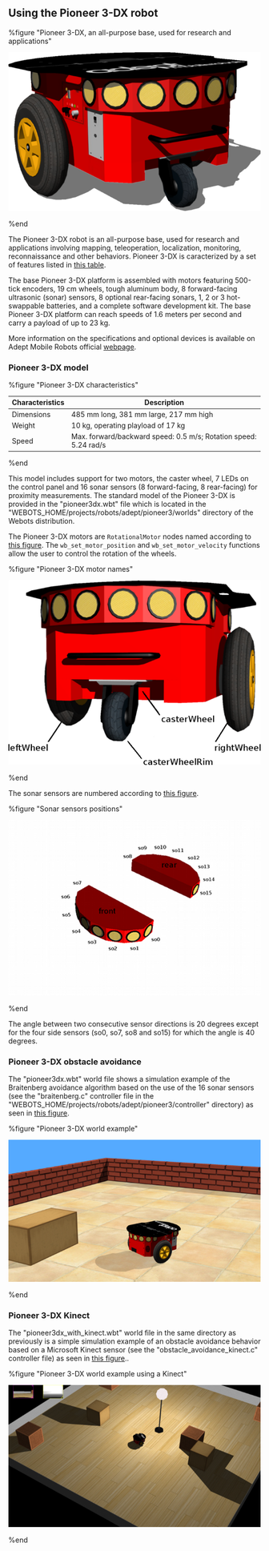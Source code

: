 ## Using the Pioneer 3-DX robot

%figure "Pioneer 3-DX, an all-purpose base, used for research and applications"

![pioneer3dx.png](images/pioneer3dx.png)

%end

The Pioneer 3-DX robot is an all-purpose base, used for research and applications involving mapping, teleoperation, localization, monitoring, reconnaissance and other behaviors.
Pioneer 3-DX is caracterized by a set of features listed in [this table](#pioneer-3-dx-characteristics).

The base Pioneer 3-DX platform is assembled with motors featuring 500-tick encoders, 19 cm wheels, tough aluminum body, 8 forward-facing ultrasonic (sonar) sensors, 8 optional rear-facing sonars, 1, 2 or 3 hot-swappable batteries, and a complete software development kit.
The base Pioneer 3-DX platform can reach speeds of 1.6 meters per second and carry a payload of up to 23 kg.

More information on the specifications and optional devices is available on Adept Mobile Robots official [webpage](http://www.mobilerobots.com/ResearchRobots/PioneerP3DX.aspx).

### Pioneer 3-DX model

%figure "Pioneer 3-DX characteristics"

| Characteristics     | Description                                                                     |
| ------------------- | ------------------------------------------------------------------------------- |
| Dimensions          | 485 mm long, 381 mm large, 217 mm high                                          |
| Weight              | 10 kg, operating playload of 17 kg                                              |
| Speed               | Max. forward/backward speed: 0.5 m/s; Rotation speed: 5.24 rad/s                |

%end

This model includes support for two motors, the caster wheel, 7 LEDs on the control panel and 16 sonar sensors (8 forward-facing, 8 rear-facing) for proximity measurements.
The standard model of the Pioneer 3-DX is provided in the "pioneer3dx.wbt" file which is located in the "WEBOTS\_HOME/projects/robots/adept/pioneer3/worlds" directory of the Webots distribution.

The Pioneer 3-DX motors are `RotationalMotor` nodes named according to [this figure](#pioneer-3-dx-motor-names).
The `wb_set_motor_position` and `wb_set_motor_velocity` functions allow the user to control the rotation of the wheels.

%figure "Pioneer 3-DX motor names"

![pioneer3dx_servos.png](images/pioneer3dx_servos.png)

%end

The sonar sensors are numbered according to [this figure](#sonar-sensors-positions).

%figure "Sonar sensors positions"

![pioneer3at_sonars.png](images/pioneer3at_sonars.png)

%end

The angle between two consecutive sensor directions is 20 degrees except for the four side sensors (so0, so7, so8 and so15) for which the angle is 40 degrees.

### Pioneer 3-DX obstacle avoidance

The "pioneer3dx.wbt" world file shows a simulation example of the Braitenberg avoidance algorithm based on the use of the 16 sonar sensors (see the "braitenberg.c" controller file in the "WEBOTS\_HOME/projects/robots/adept/pioneer3/controller" directory) as seen in [this figure](#pioneer-3-dx-world-example).

%figure "Pioneer 3-DX world example"

![pioneer3dx_avoidance.png](images/pioneer3dx_avoidance.png)

%end

### Pioneer 3-DX Kinect

The "pioneer3dx\_with\_kinect.wbt" world file in the same directory as previously is a simple simulation example of an obstacle avoidance behavior based on a Microsoft Kinect sensor (see the "obstacle\_avoidance\_kinect.c" controller file) as seen in [this figure](#pioneer-3-dx-world-example-using-a-kinect)..

%figure "Pioneer 3-DX world example using a Kinect"

![pioneer3dx_kinect.png](images/pioneer3dx_kinect.png)

%end
